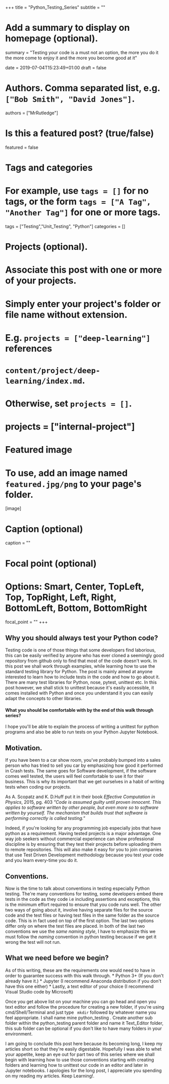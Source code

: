 +++
title = "Python_Testing_Series"
subtitle = ""

# Add a summary to display on homepage (optional).
summary = "Testing your code is a must not an option, the more you do it the more come to enjoy it and the more you become good at it"

date = 2019-07-04T15:23:49+01:00
draft = false

# Authors. Comma separated list, e.g. `["Bob Smith", "David Jones"]`.
authors = ["MrRutledge"]

# Is this a featured post? (true/false)
featured = false

# Tags and categories
# For example, use `tags = []` for no tags, or the form `tags = ["A Tag", "Another Tag"]` for one or more tags.
tags = ["Testing","Unit_Testing", "Python"]
categories = []

# Projects (optional).
#   Associate this post with one or more of your projects.
#   Simply enter your project's folder or file name without extension.
#   E.g. `projects = ["deep-learning"]` references 
#   `content/project/deep-learning/index.md`.
#   Otherwise, set `projects = []`.
# projects = ["internal-project"]

# Featured image
# To use, add an image named `featured.jpg/png` to your page's folder. 
[image]
  # Caption (optional)
  caption = ""

  # Focal point (optional)
  # Options: Smart, Center, TopLeft, Top, TopRight, Left, Right, BottomLeft, Bottom, BottomRight
  focal_point = ""
+++

## Why you should always test your Python code?

Testing code is one of those things that some developers find laborious, this can be easily verified by anyone who has ever cloned a seemingly good repository from github only to find that most of the code doesn't work.
In this post we shall work through examples, while learning how to use the standard testing library for Python. The post is mainly aimed at anyone interested to learn how to include tests in the code and how to go about it.
There are many test libraries for Python, nose, pytest, unittest etc. In this post however, we shall stick to unittest because it's easily accessible, it comes installed with Python and once you understand it you can easily adapt the concepts to other libraries.

#### What you should be comfortable with by the end of this walk through series?

I hope you'll be able to explain the process of writing a unittest for python programs and also be able to run tests on your Python Jupyter Notebook.

## Motivation.
If you have been to a car show room, you've probably bumped into a sales person who has tried to sell you car by emphasizing how good it performed in Crash tests. The same goes for Software development, if the software comes well tested, the users will feel comfortable to use it for their business. This is why its important that we get ourselves in a habit of writing tests when coding our projects. 

As A. Scopatz and K. D.Huff put it in their book _Effective Computation in Physics_, 2015,  pg. 403 _"Code is assumed guilty until proven innocent. This applies to software written by other people, but even more so to software written by yourself. The mechanism that builds trust that software is performing correctly is called testing."_
 
Indeed, if you're looking for any programming job especially jobs that have python as a requirement. Having tested projects is a major advantage. One way job seekers without commercial experience can show professional discipline is by ensuring that they test their projects before uploading them to remote repositories. This will also make it easy for you to join companies that use Test Driven Development methodology because you test your code and you learn every-time you do it.

## Conventions.

Now is the time to talk about conventions in testing especially Python testing. The're many conventions for testing, some developers embed there tests in the code as they code i.e including assertions and exceptions, this is the minimum effort required to ensure that you code runs well. The other two ways of going about it, involve having separate files for the source code and the test files or having test files in the same folder as the source code. This is in fact used on top of the first option. The last two options differ only on where the test files are placed.
In both of the last two conventions we use the _same naming style_, I have to emphasize this we must follow the _naming_ convention in python testing because if we get it wrong the test will not run.  

## What we need before we begin?
As of this writing, these are the requirements one would need to have in order to guarantee success with this walk through.
	*  Python 3+ (If you don't already have it.) 
	*  Jupyter (I recommend Anaconda distribution if you don't have this one either)
	*  Lastly, a text editor of your choice (I recommend Visual Studio code by Microsoft)

Once you get above list on your machine you can go head and open you text editor and follow the procedure for creating  a new folder, if you're using cmd/Shell/Terminal and just type ``` mkdir``` followed by whatever name you feel appropriate. I shall name mine python_testing . 
Create another sub folder within the python_testing parent folder and name it Text_Editor folder, this sub folder can be optional if you don't like to have many folders in your environment.

I am going to conclude this post here because its becoming long, I keep my articles short so that they're easily digestable. Hopefully I was able to whet your appetite, keep an eye out for part two of this series where we shall begin with learning how to use those conventions starting with creating folders and learning how to unittest our code in an editor and later in Jupyter notebooks. I apologies for the long post, I appreciate you spending on my reading my articles. Keep Learning!.
